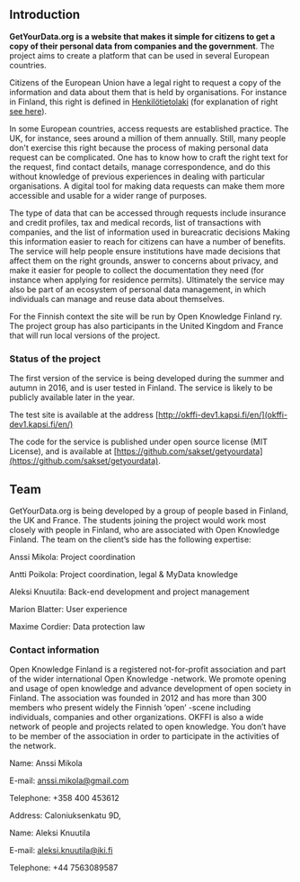 ## Introduction

**GetYourData.org** **is** **a website that makes it simple for citizens to get a copy of their personal data from companies and the government**. The project aims to create a platform that can be used in several European countries.

Citizens of the European Union have a legal right to request a copy of the information and data about them that is held by organisations. For instance in Finland, this right is defined in [Henkilötietolaki](http://www.finlex.fi/fi/laki/ajantasa/1999/19990523)  (for explanation of right [see here](http://www.tietosuoja.fi/fi/index/useinkysyttya/tarkastusoikeusjatiedonkorjaaminen.html)).

In some European countries, access requests are established practice. The UK, for instance, sees around a million of them annually. Still, many people don't exercise this right because the process of making personal data request can be complicated. One has to know how to craft the right text for the request, find contact details, manage correspondence, and do this without knowledge of previous experiences in dealing with particular organisations. A digital tool for making data requests can make them more accessible and usable for a wider range of purposes.

The type of data that can be accessed through requests include insurance and credit profiles, tax and medical records, list of transactions with companies, and the list of information used in bureacratic decisions  Making this information easier to reach for citizens can have a number of benefits. The service will help people ensure institutions have made decisions that affect them on the right grounds, answer to concerns about privacy, and make it easier for people to collect the documentation they need (for instance when applying for residence permits). Ultimately the service may also be part of an ecosystem of personal data management, in which individuals can manage and reuse data about themselves.

For the Finnish context the site will be run by Open Knowledge Finland ry. The project group has also participants in the United Kingdom and France that will run local versions of the project.


### Status of the project

The first version of the service is being developed during the summer and autumn in 2016, and is user tested in Finland. The service is likely to be publicly available later in the year.

The test site is available at the address [http://okffi-dev1.kapsi.fi/en/](okffi-dev1.kapsi.fi/en/)

The code for the service is published under open source license (MIT License), and is available at [https://github.com/sakset/getyourdata](https://github.com/sakset/getyourdata).


## Team

GetYourData.org is being developed by a group of people based in Finland, the UK and France. The students joining the project would work most closely with people in Finland, who are associated with Open Knowledge Finland. The team on the client’s side has the following expertise:

Anssi Mikola: Project coordination

Antti Poikola: Project coordination, legal & MyData knowledge

Aleksi Knuutila: Back-end development and project management

Marion Blatter: User experience

Maxime Cordier: Data protection law


### Contact information

Open Knowledge Finland is a registered not-for-profit association and part of the wider international Open Knowledge -network. We promote opening and usage of open knowledge and advance development of open society in Finland. The association was founded in 2012 and has more than 300 members who present widely the Finnish ‘open’ -scene including individuals, companies and other organizations. OKFFI is also a wide network of people and projects related to open knowledge. You don’t have to be member of the association in order to participate in the activities of the network.

Name: Anssi Mikola

E-mail: anssi.mikola@gmail.com

Telephone: +358 400 453612

Address: Caloniuksenkatu 9D,


Name: Aleksi Knuutila

E-mail: aleksi.knuutila@iki.fi

Telephone: +44 7563089587

